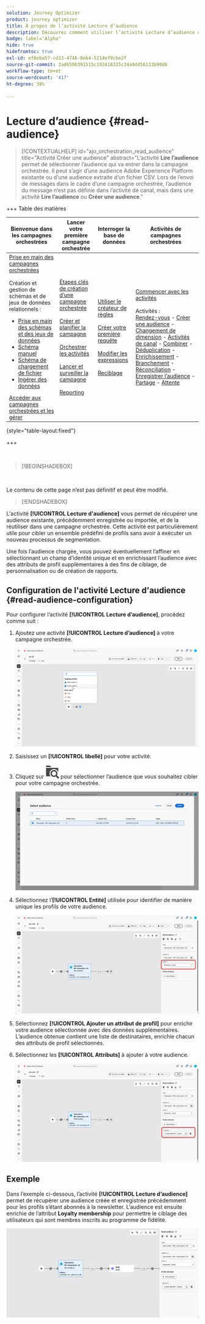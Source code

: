 ```yaml
---
solution: Journey Optimizer
product: journey optimizer
title: À propos de l’activité Lecture d’audience
description: Découvrez comment utiliser l’activité Lecture d’audience dans une campagne orchestrée.
badge: label="Alpha"
hide: true
hidefromtoc: true
exl-id: ef8eba57-cd33-4746-8eb4-5214ef9cbe2f
source-git-commit: 2ad659b391515c193418325c34a9dd56133b90d6
workflow-type: tm+mt
source-wordcount: '417'
ht-degree: 38%

---
```


# Lecture d’audience {#read-audience}


>[!CONTEXTUALHELP]
>id="ajo_orchestration_read_audience"
>title="Activité Créer une audience"
>abstract="L’activité **Lire l’audience** permet de sélectionner l’audience qui va entrer dans la campagne orchestrée. Il peut s’agir d’une audience Adobe Experience Platform existante ou d’une audience extraite d’un fichier CSV. Lors de l’envoi de messages dans le cadre d’une campagne orchestrée, l’audience du message n’est pas définie dans l’activité de canal, mais dans une activité **Lire l’audience** ou **Créer une audience**."


+++ Table des matières

| Bienvenue dans les campagnes orchestrées | Lancer votre première campagne orchestrée | Interroger la base de données | Activités de campagnes orchestrées |
|---|---|---|---|
| [Prise en main des campagnes orchestrées](../gs-orchestrated-campaigns.md)<br/><br/>Création et gestion de schémas et de jeux de données relationnels :</br> <ul><li>[Prise en main des schémas et des jeux de données](../gs-schemas.md)</li><li>[Schéma manuel](../manual-schema.md)</li><li>[Schéma de chargement de fichier](../file-upload-schema.md)</li><li>[ Ingérer des données ](../ingest-data.md)</li></ul>[Accéder aux campagnes orchestrées et les gérer](../access-manage-orchestrated-campaigns.md) | [Étapes clés de création d’une campagne orchestrée](../gs-campaign-creation.md)<br/><br/>[Créer et planifier la campagne](../create-orchestrated-campaign.md)<br/><br/>[Orchestrer les activités](../orchestrate-activities.md)<br/><br/>[Lancer et surveiller la campagne](../start-monitor-campaigns.md)<br/><br/>[Reporting](../reporting-campaigns.md) | [Utiliser le créateur de règles](../orchestrated-rule-builder.md)<br/><br/>[Créer votre première requête](../build-query.md)<br/><br/>[Modifier les expressions](../edit-expressions.md)<br/><br/>[Reciblage](../retarget.md) | [Commencer avec les activités](about-activities.md)<br/><br/>Activités :<br/>[Rendez-vous](and-join.md) - [Créer une audience](build-audience.md) - [Changement de dimension](change-dimension.md) - [Activités de canal](channels.md) - [Combiner](combine.md) - [Déduplication](deduplication.md) - [Enrichissement](enrichment.md) - [Branchement](fork.md) - [Réconciliation](reconciliation.md) - [Enregistrer l’audience](save-audience.md) - [Partage](split.md) - [Attente](wait.md) |

{style="table-layout:fixed"}

+++

<br/>

>[!BEGINSHADEBOX]

</br>

Le contenu de cette page n’est pas définitif et peut être modifié.

>[!ENDSHADEBOX]

L&#39;activité **[!UICONTROL Lecture d&#39;audience]** vous permet de récupérer une audience existante, précédemment enregistrée ou importée, et de la réutiliser dans une campagne orchestrée. Cette activité est particulièrement utile pour cibler un ensemble prédéfini de profils sans avoir à exécuter un nouveau processus de segmentation.

Une fois l’audience chargée, vous pouvez éventuellement l’affiner en sélectionnant un champ d’identité unique et en enrichissant l’audience avec des attributs de profil supplémentaires à des fins de ciblage, de personnalisation ou de création de rapports.

## Configuration de l&#39;activité Lecture d&#39;audience {#read-audience-configuration}

Pour configurer l’activité **[!UICONTROL Lecture d’audience]**, procédez comme suit :

1. Ajoutez une activité **[!UICONTROL Lecture d’audience]** à votre campagne orchestrée.

   ![](../assets/read-audience-1.png)

1. Saisissez un **[!UICONTROL libellé]** pour votre activité.

1. Cliquez sur ![icône de recherche de dossier](../assets/do-not-localize/folder-search.svg) pour sélectionner l’audience que vous souhaitez cibler pour votre campagne orchestrée.

   ![](../assets/read-audience-2.png)

1. Sélectionnez l’**[!UICONTROL Entité]** utilisée pour identifier de manière unique les profils de votre audience.

   ![](../assets/read-audience-3.png)

1. Sélectionnez **[!UICONTROL Ajouter un attribut de profil]** pour enrichir votre audience sélectionnée avec des données supplémentaires. L’audience obtenue contient une liste de destinataires, enrichie chacun des attributs de profil sélectionnés.

1. Sélectionnez les **[!UICONTROL Attributs]** à ajouter à votre audience.

   ![](../assets/read-audience-4.png)

## Exemple

Dans l’exemple ci-dessous, l’activité **[!UICONTROL Lecture d’audience]** permet de récupérer une audience créée et enregistrée précédemment pour les profils s’étant abonnés à la newsletter. L’audience est ensuite enrichie de l’attribut **Loyalty membership** pour permettre le ciblage des utilisateurs qui sont membres inscrits au programme de fidélité.

![](../assets/read-audience-5.png)

